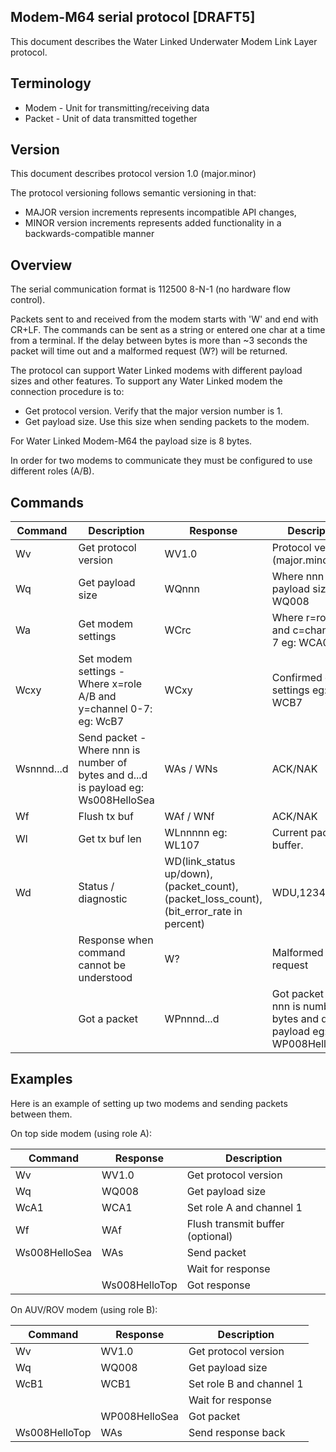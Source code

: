 ## Modem-M64 serial protocol [DRAFT5]

This document describes the Water Linked Underwater Modem Link Layer protocol.

## Terminology

* Modem - Unit for transmitting/receiving data
* Packet - Unit of data transmitted together

## Version

This document describes protocol version 1.0 (major.minor)

The protocol versioning follows semantic versioning in that:

- MAJOR version increments represents incompatible API changes,
- MINOR version increments represents added functionality in a backwards-compatible manner

## Overview

The serial communication format is 112500 8-N-1 (no hardware flow control).

Packets sent to and received from the modem starts with 'W' and end with CR+LF.
The commands can be sent as a string or entered one char at a time from a terminal.
If the delay between bytes is more than ~3 seconds the packet will time out and a malformed request (W?) will be returned.

The protocol can support Water Linked modems with different payload sizes and other features.
To support any Water Linked modem the connection procedure is to:

- Get protocol version. Verify that the major version number is 1.
- Get payload size. Use this size when sending packets to the modem.

For Water Linked Modem-M64 the payload size is 8 bytes.

In order for two modems to communicate they must be configured to use different roles (A/B).


## Commands


| Command | Description | Response | Description |
|---------|-----------|-----------|-----------|
| Wv | Get protocol version | WV1.0 | Protocol version (major.minor)  |
| Wq | Get payload size | WQnnn | Where nnn is payload size: eg: WQ008 |
| Wa | Get modem settings | WCrc | Where r=role A/B and c=channel 0-7 eg: WCA0 |
| Wcxy | Set modem settings - Where x=role A/B and y=channel 0-7: eg: WcB7 | WCxy | Confirmed current settings eg: WCB7 |
| Wsnnnd...d | Send packet - Where nnn is number of bytes and d...d is payload eg: Ws008HelloSea | WAs / WNs | ACK/NAK |
| Wf | Flush tx buf  | WAf / WNf | ACK/NAK |
| Wl | Get tx buf len | WLnnnnn eg: WL107 | Current packets in buffer. |
| Wd | Status / diagnostic  | WD(link_status up/down),(packet_count),(packet_loss_count),(bit_error_rate in percent)| WDU,1234,17,3.5|
|  | Response when command cannot be understood | W? | Malformed request |
|  | Got a packet | WPnnnd...d | Got packet where nnn is number of bytes and d...d is payload eg: WP008HelloSea |


## Examples

Here is an example of setting up two modems and sending packets between them.

On top side modem (using role A):

| Command | Response | Description |
|---------|----------|-------------|
| Wv      | WV1.0    | Get protocol version |
| Wq      | WQ008    | Get payload size |
| WcA1    | WCA1     | Set role A and channel 1 |
| Wf      | WAf      | Flush transmit buffer (optional) |
| Ws008HelloSea | WAs  | Send packet |
|         |          | Wait for response |
|  | Ws008HelloTop   | Got response  |


On AUV/ROV modem (using role B):

| Command | Response | Description |
|---------|----------|-------------|
| Wv      | WV1.0    | Get protocol version |
| Wq      | WQ008    | Get payload size |
| WcB1    | WCB1     | Set role B and channel 1 |
|         |          | Wait for response |
|         | WP008HelloSea | Got packet |
| Ws008HelloTop  | WAs | Send response back  |
